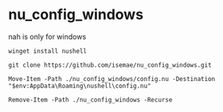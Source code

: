 # nu_config_windows
nah is only for windows

```
winget install nushell

git clone https://github.com/isemae/nu_config_windows.git

Move-Item -Path ./nu_config_windows/config.nu -Destination "$env:AppData\Roaming\nushell\config.nu"

Remove-Item -Path ./nu_config_windows -Recurse

```
